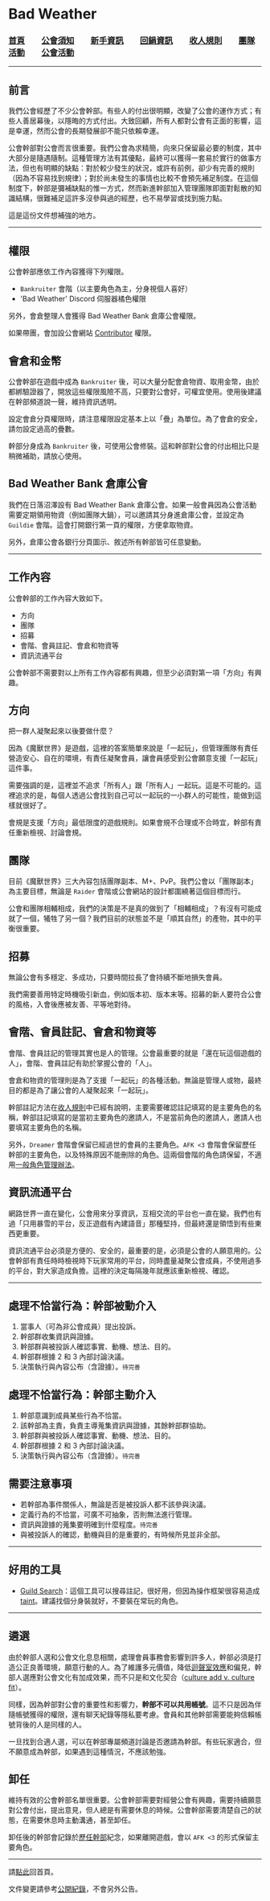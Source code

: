 # Bad Weather
### [首頁](index.html)　　[公會須知](guidelines.html)　　[新手資訊](newbies.html)　　[回鍋資訊](oldfriends.html)　　[收人規則](recruitment.html)　　[團隊活動](raid.html)　　[公會活動](activities.html)

---

## 前言

我們公會經歷了不少公會幹部。有些人的付出很明顯，改變了公會的運作方式；有些人善居幕後，以隱晦的方式付出。大致回顧，所有人都對公會有正面的影響，這是幸運，然而公會的長期發展卻不能只依賴幸運。

公會幹部對公會而言很重要。我們公會為求精簡，向來只保留最必要的制度，其中大部分是隨遇隨制。這種管理方法有其優點，最終可以獲得一套易於實行的做事方法，但也有明顯的缺點：對於較少發生的狀況，或許有前例，卻少有完善的規則（因為不容易找到規律）；對於尚未發生的事情也比較不會預先補足制度。在這個制度下，幹部是彌補缺點的惟一方式，然而新進幹部加入管理團隊即面對鬆散的知識結構，很難補足這許多沒參與過的經歷，也不易學習或找到施力點。

這是這份文件想補強的地方。

---

## 權限

公會幹部應依工作內容獲得下列權限。

- `Bankruiter` 會階（以主要角色為主，分身視個人喜好）
- 'Bad Weather' Discord 伺服器橘色權限

另外，會倉整理人會獲得 Bad Weather Bank 倉庫公會權限。

如果帶團，會加設公會網站 [Contributor](https://github.com/dalechou/badweather.tw/graphs/contributors)  權限。

## 會倉和金幣

公會幹部在遊戲中成為 `Bankruiter` 後，可以大量分配會倉物資、取用金幣，由於都綁驗證器了，開放這些權限風險不高，只要對公會好，可權宜使用。使用後建議在幹部頻道說一聲，維持資訊透明。

設定會倉分頁權限時，請注意權限設定基本上以「疊」為單位。為了會倉的安全，請勿設定過高的疊數。

幹部分身成為 `Bankruiter` 後，可使用公會修裝。這和幹部對公會的付出相比只是稍微補助，請放心使用。

## Bad Weather Bank 倉庫公會

我們在日落沼澤設有 Bad Weather Bank 倉庫公會。如果一般會員因為公會活動需要定期領用物資（例如團隊大鍋），可以邀請其分身進倉庫公會，並設定為 `Guildie` 會階。這會打開銀行第一頁的權限，方便拿取物資。

另外，倉庫公會各銀行分頁圖示、敘述所有幹部皆可任意變動。

---

## 工作內容

公會幹部的工作內容大致如下。

- 方向
- 團隊
- 招募
- 會階、會員註記、會倉和物資等
- 資訊流通平台

公會幹部不需要對以上所有工作內容都有興趣，但至少必須對第一項「方向」有興趣。

## 方向

把一群人凝聚起來以後要做什麼？

因為《魔獸世界》是遊戲，這裡的答案簡單來說是「一起玩」，但管理團隊有責任營造安心、自在的環境，有責任凝聚會員，讓會員感受到公會願意支援「一起玩」這件事。

需要強調的是，這裡並不追求「所有人」跟「所有人」一起玩。這是不可能的。這裡追求的是，每個人透過公會找到自己可以一起玩的一小群人的可能性，能做到這樣就很好了。

會規是支援「方向」最低限度的遊戲規則。如果會規不合理或不合時宜，幹部有責任重新檢視、討論會規。

## 團隊

目前《魔獸世界》三大內容包括團隊副本、M+、PvP。我們公會以「團隊副本」為主要目標，無論是 `Raider` 會階或公會網站的設計都圍繞著這個目標而行。

公會和團隊相輔相成，我們的決策是不是真的做到了「相輔相成」？有沒有可能成就了一個，犧牲了另一個？我們目前的狀態並不是「順其自然」的產物，其中的平衡很重要。

## 招募

無論公會有多穩定、多成功，只要時間拉長了會持續不斷地損失會員。

我們需要善用特定時機吸引新血，例如版本初、版本末等。招募的新人要符合公會的風格，入會後應被友善、平等地對待。

## 會階、會員註記、會倉和物資等

會階、會員註記的管理其實也是人的管理。公會最重要的就是「還在玩這個遊戲的人」，會階、會員註記有助於掌握公會的「人」。

會倉和物資的管理則是為了支援「一起玩」的各種活動。無論是管理人或物，最終目的都是為了讓公會的人凝聚起來「一起玩」。

幹部註記方法在[收人規則](recruitment.html)中已經有說明，主要需要確認註記填寫的是主要角色的名稱，幹部註記填寫的是當初主要角色的邀請人，不是當前角色的邀請人，邀請人也要填寫主要角色的名稱。

另外，`Dreamer` 會階會保留已經過世的會員的主要角色。`AFK <3` 會階會保留歷任幹部的主要角色，以及特殊原因不能刪除的角色。這兩個會階的角色請保留，不適用[一般角色管理辦法](ranks.html)。

## 資訊流通平台

網路世界一直在變化，公會用來分享資訊，互相交流的平台也一直在變。我們也有過「只用暴雪的平台，反正遊戲有內建語音」那種堅持，但最終還是領悟到有些東西更重要。

資訊流通平台必須是方便的、安全的，最重要的是，必須是公會的人願意用的。公會幹部有責任時時檢視時下玩家常用的平台，同時盡量凝聚公會成員，不使用過多的平台，對大家造成負擔。這裡的決定每隔幾年就應該重新檢視、確認。

---

## 處理不恰當行為：幹部被動介入

1. 當事人（可為非公會成員）提出投訴。
1. 幹部群收集資訊與證據。
1. 幹部群與被投訴人確認事實、動機、想法、目的。
1. 幹部群根據 2 和 3 內部討論決議。
1. 決策執行與內容公布（含證據）。`待完善`

## 處理不恰當行為：幹部主動介入

1. 幹部意識到成員某些行為不恰當。
1. 該幹部為主責，負責主導蒐集資訊與證據，其餘幹部群協助。
1. 幹部群與被投訴人確認事實、動機、想法、目的。
1. 幹部群根據 2 和 3 內部討論決議。
1. 決策執行與內容公布（含證據）。`待完善`

## 需要注意事項

- 若幹部為事件關係人，無論是否是被投訴人都不該參與決議。
- 定義行為的不恰當，可廣不可抽象，否則無法進行管理。
- 資訊與證據的蒐集要明確到什麼程度。`待完善`
- 與被投訴人的確認，動機與目的是重要的，有時候所見並非全部。

---

## 好用的工具

- [Guild Search](https://www.curseforge.com/wow/addons/guild-search)：這個工具可以搜尋註記，很好用，但因為操作框架很容易造成 [taint](https://forum.gamer.com.tw/Co.php?bsn=05219&sn=2498142)。建議找個分身裝就好，不要裝在常玩的角色。

--- 

## 遴選

由於幹部人選和公會文化息息相關，處理會員事務會影響到許多人，幹部必須是打造公正良善環境，願意行動的人。為了維護多元價值，降低[迴聲室效應](https://zh.wikipedia.org/zh-tw/%E8%BF%B4%E8%81%B2%E5%AE%A4%E6%95%88%E6%87%89)和偏見，幹部人選應對公會文化有加成效果，而不只是和文化契合（[culture add v. culture fit](https://www.forbes.com/sites/shanesnow/2020/06/30/culture-add-the-antidote-to-culture-fit/)）。

同樣，因為幹部對公會的重要性和影響力，**幹部不可以共用帳號**。這不只是因為伴隨帳號獲得的權限，還有聊天紀錄等隱私要考慮。會員和其他幹部需要能夠信賴帳號背後的人是同樣的人。

一旦找到合適人選，可以在幹部專屬頻道討論是否邀請為幹部。有些玩家適合，但不願意成為幹部，如果遇到這種情況，不應該勉強。

## 卸任

維持有效的公會幹部名單很重要。公會幹部需要對經營公會有興趣，需要持續願意對公會付出，提出意見，但人總是有需要休息的時候。公會幹部需要清楚自己的狀態，在需要休息時主動溝通，甚至卸任。

卸任後的幹部會記錄於[歷任幹部](alumni.html)紀念，如果離開遊戲，會以 `AFK <3` 的形式保留主要角色。

---

請[點此](index.html)回首頁。

文件變更請參考[公開紀錄](https://github.com/dalechou/badweather.tw/commits/master/onboarding.md)，不會另外公告。
